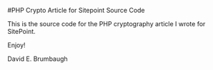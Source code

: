 #PHP Crypto Article for Sitepoint Source Code

This is the source code for the PHP cryptography article I wrote for SitePoint.

Enjoy!

David E. Brumbaugh